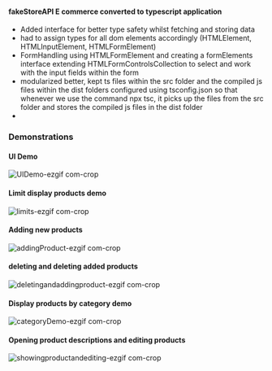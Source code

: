 #### fakeStoreAPI E commerce converted to typescript application 

- Added interface for better type safety whilst fetching and storing data
- had to assign types for all dom elements accordingly (HTMLElement, HTMLInputElement, HTMLFormElement)
- FormHandling using HTMLFormElement and creating a formElements interface extending HTMLFormControlsCollection to select and work with the input fields within the form
- modularized better, kept ts files within the src folder and the compiled js files within the dist folders configured using tsconfig.json so that whenever we use the command npx tsc, it picks up the files from the src folder and stores the compiled js files in the dist folder
- 

### Demonstrations
#### UI Demo
![UIDemo-ezgif com-crop](https://github.com/user-attachments/assets/5dcc0ea9-fd87-4aab-bdbd-6018a1042f4e)

#### Limit display products demo
![limits-ezgif com-crop](https://github.com/user-attachments/assets/9d5d4fcf-24b4-4033-b7b9-8d41290255fe)

#### Adding new products
![addingProduct-ezgif com-crop](https://github.com/user-attachments/assets/053bb9dc-8637-4345-9725-2acaab33c54c)

#### deleting and deleting added products
![deletingandaddingproduct-ezgif com-crop](https://github.com/user-attachments/assets/fcacea86-9f37-434d-b027-fcacc5634cd0)

#### Display products by category demo
![categoryDemo-ezgif com-crop](https://github.com/user-attachments/assets/c6896cc2-752b-43fe-ba17-4e77f03f135a)

#### Opening product descriptions and editing products

![showingproductandediting-ezgif com-crop](https://github.com/user-attachments/assets/1d4b12ea-e758-4a38-adc6-15c290c1fe92)
